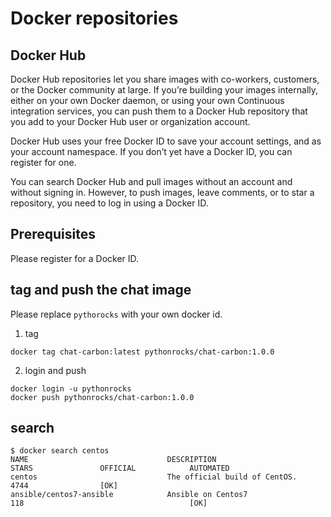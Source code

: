 # Docker repositories

## Docker Hub

Docker Hub repositories let you share images with co-workers, customers, or the Docker community at large. If you’re building your images internally, either on your own Docker daemon, or using your own Continuous integration services, you can push them to a Docker Hub repository that you add to your Docker Hub user or organization account.

Docker Hub uses your free Docker ID to save your account settings, and as your account namespace. If you don’t yet have a Docker ID, you can register for one.

You can search Docker Hub and pull images without an account and without signing in. However, to push images, leave comments, or to star a repository, you need to log in using a Docker ID.

## Prerequisites
Please register for a Docker ID. 

## tag and push the chat image
Please replace `pythorocks` with your own docker id. 
1. tag
```
docker tag chat-carbon:latest pythonrocks/chat-carbon:1.0.0
```
2. login and push
```
docker login -u pythonrocks
docker push pythonrocks/chat-carbon:1.0.0
```

## search 
```
$ docker search centos
NAME                               DESCRIPTION                                     STARS               OFFICIAL            AUTOMATED
centos                             The official build of CentOS.                   4744                [OK]
ansible/centos7-ansible            Ansible on Centos7                              118                                     [OK]
```